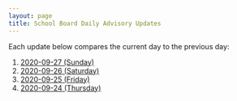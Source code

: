 ```yaml
---
layout: page
title: School Board Daily Advisory Updates
---
```


Each update below compares the current day to the previous day:
1. [2020-09-27 (Sunday)](SUMMARY-2020-09-27T1703.html)
1. [2020-09-26 (Saturday)](SUMMARY-2020-09-26T1545.html)
1. [2020-09-25 (Friday)](SUMMARY-2020-09-25T1545.html)
1. [2020-09-24 (Thursday)](SUMMARY-2020-09-24T2226.html)

